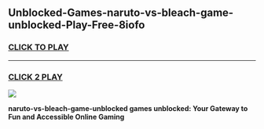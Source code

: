 
## Unblocked-Games-naruto-vs-bleach-game-unblocked-Play-Free-8iofo
<h3>
<a href="https://premium76.site?title=naruto-vs-bleach-game-unblocked&ref=17A">CLICK TO PLAY</a></h3>
<hr>

<h3>
<a href="https://premium76.site?title=naruto-vs-bleach-game-unblocked&ref=17A">CLICK 2 PLAY</a>
  
</h3>

<a href="https://premium76.site?title=naruto-vs-bleach-game-unblocked&ref=17A"><img src="https://clearcache.store/games.png"></a>


**naruto-vs-bleach-game-unblocked games unblocked: Your Gateway to Fun and Accessible Online Gaming**

